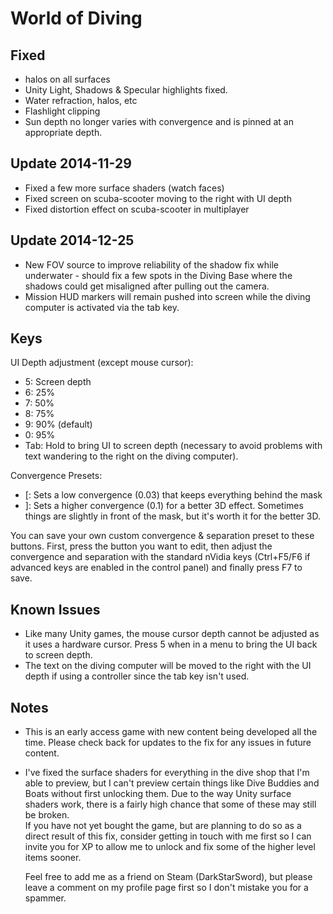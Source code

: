 World of Diving
===============

Fixed
-----
- halos on all surfaces
- Unity Light, Shadows & Specular highlights fixed.
- Water refraction, halos, etc
- Flashlight clipping
- Sun depth no longer varies with convergence and is pinned at an appropriate
  depth.

Update 2014-11-29
-----------------
- Fixed a few more surface shaders (watch faces)
- Fixed screen on scuba-scooter moving to the right with UI depth
- Fixed distortion effect on scuba-scooter in multiplayer

Update 2014-12-25
-----------------
- New FOV source to improve reliability of the shadow fix while underwater -
  should fix a few spots in the Diving Base where the shadows could get
  misaligned after pulling out the camera.
- Mission HUD markers will remain pushed into screen while the diving computer
  is activated via the tab key.

Keys
----
UI Depth adjustment (except mouse cursor):

- 5: Screen depth
- 6: 25%
- 7: 50%
- 8: 75%
- 9: 90% (default)
- 0: 95%
- Tab: Hold to bring UI to screen depth (necessary to avoid problems with text
  wandering to the right on the diving computer).


Convergence Presets:

- [: Sets a low convergence (0.03) that keeps everything behind the mask
- ]: Sets a higher convergence (0.1) for a better 3D effect. Sometimes things
  are slightly in front of the mask, but it's worth it for the better 3D.

You can save your own custom convergence & separation preset to these buttons.
First, press the button you want to edit, then adjust the convergence and
separation with the standard nVidia keys (Ctrl+F5/F6 if advanced keys are
enabled in the control panel) and finally press F7 to save.

Known Issues
------------
- Like many Unity games, the mouse cursor depth cannot be adjusted as it uses a
  hardware cursor. Press 5 when in a menu to bring the UI back to screen depth.
- The text on the diving computer will be moved to the right with the UI depth
  if using a controller since the tab key isn't used.

Notes
-----
- This is an early access game with new content being developed all the time.
  Please check back for updates to the fix for any issues in future content.

- I've fixed the surface shaders for everything in the dive shop that I'm able
  to preview, but I can't preview certain things like Dive Buddies and Boats
  without first unlocking them. Due to the way Unity surface shaders work,
  there is a fairly high chance that some of these may still be broken.  
  If you have not yet bought the game, but are planning to do so as a direct
  result of this fix, consider getting in touch with me first so I can invite
  you for XP to allow me to unlock and fix some of the higher level items
  sooner.

  Feel free to add me as a friend on Steam (DarkStarSword), but please leave a
  comment on my profile page first so I don't mistake you for a spammer.
